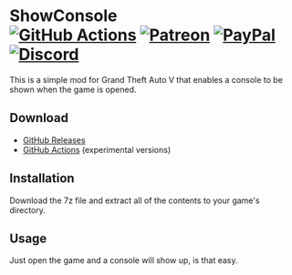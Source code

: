 # ShowConsole<br>[![GitHub Actions][actions-img]][actions-url] [![Patreon][patreon-img]][patreon-url] [![PayPal][paypal-img]][paypal-url] [![Discord][discord-img]][discord-url]

This is a simple mod for Grand Theft Auto V that enables a console to be shown when the game is opened.

## Download

* [GitHub Releases](https://github.com/justalemon/ShowConsole/releases)
* [GitHub Actions](https://github.com/justalemon/ShowConsole/actions) (experimental versions)

## Installation

Download the 7z file and extract all of the contents to your game's directory.

## Usage

Just open the game and a console will show up, is that easy.

[actions-img]: https://img.shields.io/github/actions/workflow/status/justalemon/ShowConsole/main.yml?branch=master&label=actions
[actions-url]: https://github.com/justalemon/ShowConsole/actions
[patreon-img]: https://img.shields.io/badge/support-patreon-FF424D.svg
[patreon-url]: https://www.patreon.com/lemonchan
[paypal-img]: https://img.shields.io/badge/support-paypal-0079C1.svg
[paypal-url]: https://paypal.me/justalemon
[discord-img]: https://img.shields.io/badge/discord-join-7289DA.svg
[discord-url]: https://discord.gg/Cf6sspj
